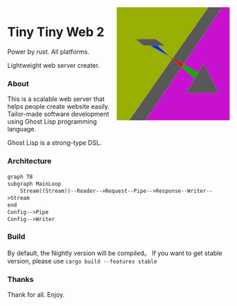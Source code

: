 <img src='icon.png' align='right'/>

# Tiny Tiny Web 2
Power by rust.
All platforms.

Lightweight web server creater.

### About
This is a scalable web server that helps people create website easily.
Tailor-made software development using Ghost Lisp programming language.

Ghost Lisp is a strong-type DSL.

### Architecture
```mermaid
graph TB
subgraph MainLoop
    Stream((Stream))--Reader-->Request--Pipe-->Response--Writer-->Stream
end
Config-->Pipe
Config-->Writer
```

### Build
By default, the Nightly version will be compiled。
If you want to get stable version, please use `cargo build --features stable`

### Thanks
Thank for all.
Enjoy.